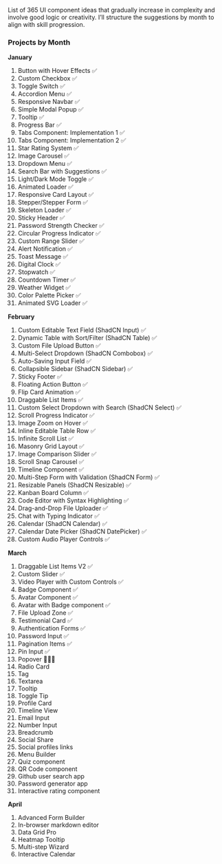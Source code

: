 List of 365 UI component ideas that gradually increase in complexity and involve good logic or creativity. 
I’ll structure the suggestions by month to align with skill progression.

### **Projects by Month**
**January**  
1. Button with Hover Effects ✅
2. Custom Checkbox ✅
3. Toggle Switch  ✅
4. Accordion Menu  ✅
5. Responsive Navbar  ✅
6. Simple Modal Popup  ✅
7. Tooltip ✅
8. Progress Bar ✅
9. Tabs Component: Implementation 1 ✅
10. Tabs Component: Implementation 2 ✅
11. Star Rating System ✅
12. Image Carousel ✅
13. Dropdown Menu ✅
14. Search Bar with Suggestions ✅
15. Light/Dark Mode Toggle ✅
16. Animated Loader ✅
17. Responsive Card Layout ✅
18. Stepper/Stepper Form ✅
19. Skeleton Loader ✅
20. Sticky Header ✅
21. Password Strength Checker ✅
22. Circular Progress Indicator ✅
23. Custom Range Slider ✅
24. Alert Notification ✅
25. Toast Message ✅
26. Digital Clock ✅
27. Stopwatch ✅
28. Countdown Timer ✅
29. Weather Widget ✅
30. Color Palette Picker ✅
31. Animated SVG Loader ✅

**February**  
1. Custom Editable Text Field (ShadCN Input) ✅
2. Dynamic Table with Sort/Filter (ShadCN Table) ✅
3. Custom File Upload Button ✅
4. Multi-Select Dropdown (ShadCN Combobox) ✅
5. Auto-Saving Input Field ✅
6. Collapsible Sidebar (ShadCN Sidebar) ✅
7. Sticky Footer ✅
8. Floating Action Button ✅
9. Flip Card Animation ✅
10. Draggable List Items ✅
11. Custom Select Dropdown with Search (ShadCN Select) ✅
12. Scroll Progress Indicator ✅
13. Image Zoom on Hover ✅
14. Inline Editable Table Row ✅
15. Infinite Scroll List ✅
16. Masonry Grid Layout ✅ 
17. Image Comparison Slider ✅ 
18. Scroll Snap Carousel ✅
19. Timeline Component ✅  
20. Multi-Step Form with Validation (ShadCN Form) ✅  
21. Resizable Panels (ShadCN Resizable) ✅  
22. Kanban Board Column ✅
23. Code Editor with Syntax Highlighting ✅ 
24. Drag-and-Drop File Uploader ✅ 
25. Chat with Typing Indicator ✅   
26. Calendar (ShadCN Calendar) ✅
27. Calendar Date Picker (ShadCN DatePicker) ✅  
28. Custom Audio Player Controls ✅

**March**

1. Draggable List Items V2 ✅ 
2. Custom Slider ✅
3. Video Player with Custom Controls ✅ 
4. Badge Component ✅  
5. Avatar Component ✅
6. Avatar with Badge component ✅
7. File Upload Zone ✅
8. Testimonial Card ✅ 
9. Authentication Forms ✅  
10. Password Input ✅  
11. Pagination Items ✅
12. Pin Input ✅
13. Popover 👨🏻‍💻 
14. Radio Card 
15. Tag 
16. Textarea 
17. Tooltip  
18. Toggle Tip  
19. Profile Card  
20. Timeline View  
21. Email Input  
22. Number Input 
23. Breadcrumb 
24. Social Share  
25. Social profiles links
26. Menu Builder  
27. Quiz component  
28. QR Code component
29. Github user search app  
30. Password generator app  
31. Interactive rating component  

**April**
1. Advanced Form Builder  
2. In-browser markdown editor  
3. Data Grid Pro  
4. Heatmap Tooltip
5. Multi-step Wizard 
6. Interactive Calendar
